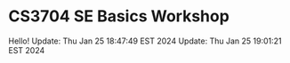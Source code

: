 # CS3704 SE Basics Workshop
Hello! Update: Thu Jan 25 18:47:49 EST 2024
 Update: Thu Jan 25 19:01:21 EST 2024
